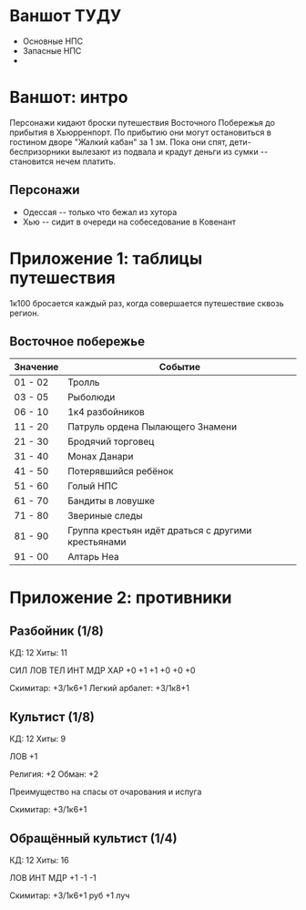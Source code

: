 # Ваншот ТУДУ

- Основные НПС
- Запасные НПС
- 


# Ваншот: интро

Персонажи кидают броски путешествия Восточного Побережья до прибытия в Хьюрренпорт.
По прибытию они могут остановиться в гостином дворе "Жалкий кабан" за 1 зм.
Пока они спят, дети-беспризорники вылезают из подвала и крадут деньги из сумки -- становится нечем платить.


## Персонажи

- Одессая -- только что бежал из хутора
- Хью -- сидит в очереди на собеседование в Ковенант


# Приложение 1: таблицы путешествия

1к100 бросается каждый раз, когда совершается путешествие сквозь регион.


## Восточное побережье

| Значение | Событие |
| - | - |
| 01 - 02 | Тролль |
| 03 - 05 | Рыболюди |
| 06 - 10 | 1к4 разбойников |
| 11 - 20 | Патруль ордена Пылающего Знамени |
| 21 - 30 | Бродячий торговец |
| 31 - 40 | Монах Данари |
| 41 - 50 | Потерявшийся ребёнок |
| 51 - 60 | Голый НПС |
| 61 - 70 | Бандиты в ловушке |
| 71 - 80 | Звериные следы |
| 81 - 90 | Группа крестьян идёт драться с другими крестьянами |
| 91 - 00 | Алтарь Неа |


# Приложение 2: противники

## Разбойник (1/8)

КД: 12
Хиты: 11

СИЛ  ЛОВ  ТЕЛ  ИНТ  МДР  ХАР
+0   +1   +1   +0   +0   +0

Скимитар: +3/1к6+1
Легкий арбалет: +3/1к8+1

## Культист (1/8)

КД: 12
Хиты: 9

ЛОВ
+1

Религия: +2
Обман: +2

Преимущество на спасы от очарования и испуга

Скимитар: +3/1к6+1

## Обращённый культист (1/4)

КД: 12
Хиты: 16

ЛОВ  ИНТ  МДР
+1   -1   -1

Скимитар: +3/1к6+1 руб +1 луч
